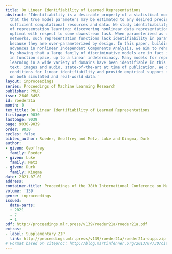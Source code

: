 ```yaml
---
title: On Linear Identifiability of Learned Representations
abstract: 'Identifiability is a desirable property of a statistical model: it implies
  that the true model parameters may be estimated to any desired precision, given
  sufficient computational resources and data. We study identifiability in the context
  of representation learning: discovering nonlinear data representations that are
  optimal with respect to some downstream task. When parameterized as deep neural
  networks, such representation functions lack identifiability in parameter space,
  because they are over-parameterized by design. In this paper, building on recent
  advances in nonlinear Independent Components Analysis, we aim to rehabilitate identifiability
  by showing that a large family of discriminative models are in fact identifiable
  in function space, up to a linear indeterminacy. Many models for representation
  learning in a wide variety of domains have been identifiable in this sense, including
  text, images and audio, state-of-the-art at time of publication. We derive sufficient
  conditions for linear identifiability and provide empirical support for the result
  on both simulated and real-world data.'
layout: inproceedings
series: Proceedings of Machine Learning Research
publisher: PMLR
issn: 2640-3498
id: roeder21a
month: 0
tex_title: On Linear Identifiability of Learned Representations
firstpage: 9030
lastpage: 9039
page: 9030-9039
order: 9030
cycles: false
bibtex_author: Roeder, Geoffrey and Metz, Luke and Kingma, Durk
author:
- given: Geoffrey
  family: Roeder
- given: Luke
  family: Metz
- given: Durk
  family: Kingma
date: 2021-07-01
address:
container-title: Proceedings of the 38th International Conference on Machine Learning
volume: '139'
genre: inproceedings
issued:
  date-parts:
  - 2021
  - 7
  - 1
pdf: http://proceedings.mlr.press/v139/roeder21a/roeder21a.pdf
extras:
- label: Supplementary ZIP
  link: http://proceedings.mlr.press/v139/roeder21a/roeder21a-supp.zip
# Format based on citeproc: http://blog.martinfenner.org/2013/07/30/citeproc-yaml-for-bibliographies/
---
```

